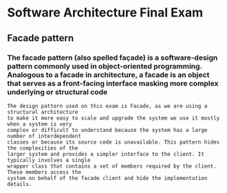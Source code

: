 # Software Architecture Final Exam

## Facade pattern

### The facade pattern (also spelled façade) is a software-design pattern commonly used in object-oriented programming. Analogous to a facade in architecture, a facade is an object that serves as a front-facing interface masking more complex underlying or structural code

```
The design pattern used on this exam is Facade, as we are using a structural architecture 
to make it more easy to scale and upgrade the system we use it mostly when a system is very 
complex or difficult to understand because the system has a large number of interdependent 
classes or because its source code is unavailable. This pattern hides the complexities of the 
larger system and provides a simpler interface to the client. It typically involves a single 
wrapper class that contains a set of members required by the client. These members access the 
system on behalf of the facade client and hide the implementation details.
```
